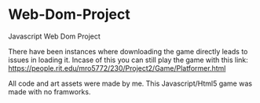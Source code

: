 # Web-Dom-Project
Javascript Web Dom Project

There have been instances where downloading the game directly leads to issues in loading it. Incase of this you can still play the game with this link: https://people.rit.edu/mro5772/230/Project2/Game/Platformer.html

All code and art assets were made by me.
This Javascript/Html5 game was made with no framworks.
